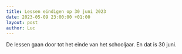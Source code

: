 ```yaml
---
title: Lessen eindigen op 30 juni 2023
date: 2023-05-09 23:00:00 +01:00
layout: post
author: Luc
---
```



<p>De lessen gaan door tot het einde van het schooljaar. En dat is 30 juni.</p>

